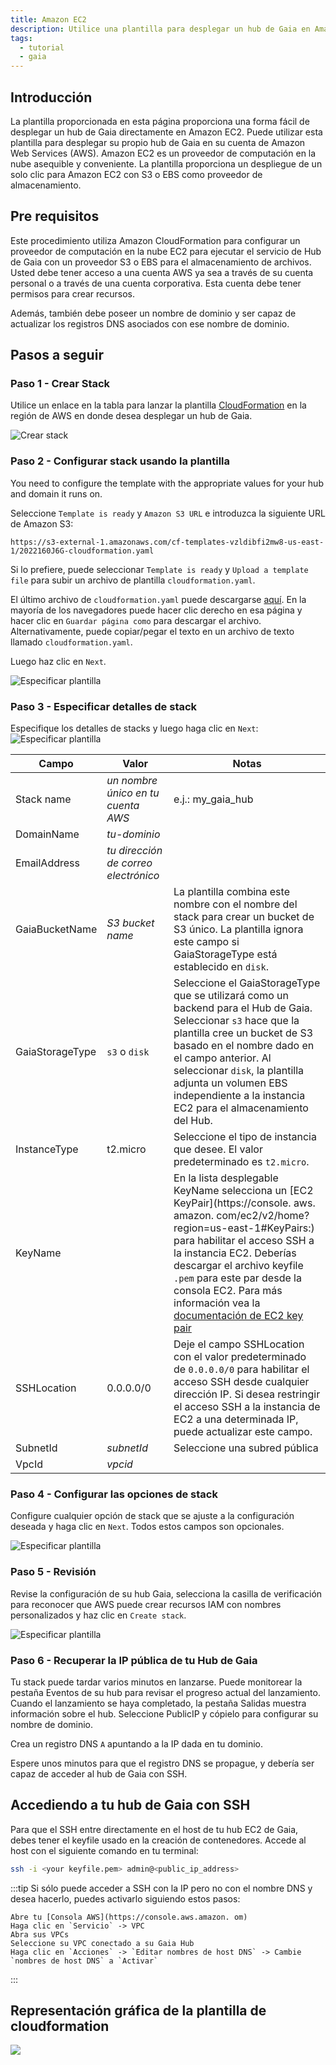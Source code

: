 ```yaml
---
title: Amazon EC2
description: Utilice una plantilla para desplegar un hub de Gaia en Amazon EC2
tags:
  - tutorial
  - gaia
---
```


## Introducción

La plantilla proporcionada en esta página proporciona una forma fácil de desplegar un hub de Gaia directamente en Amazon EC2. Puede utilizar esta plantilla para desplegar su propio hub de Gaia en su cuenta de Amazon Web Services (AWS). Amazon EC2 es un proveedor de computación en la nube asequible y conveniente. La plantilla proporciona un despliegue de un solo clic para Amazon EC2 con S3 o EBS como proveedor de almacenamiento.

## Pre requisitos

Este procedimiento utiliza Amazon CloudFormation para configurar un proveedor de computación en la nube EC2 para ejecutar el servicio de Hub de Gaia con un proveedor S3 o EBS para el almacenamiento de archivos. Usted debe tener acceso a una cuenta AWS ya sea a través de su cuenta personal o a través de una cuenta corporativa. Esta cuenta debe tener permisos para crear recursos.

Además, también debe poseer un nombre de dominio y ser capaz de actualizar los registros DNS asociados con ese nombre de dominio.

## Pasos a seguir

### Paso 1 - Crear Stack

Utilice un enlace en la tabla para lanzar la plantilla [CloudFormation](https://console.aws.amazon.com/cloudformation/) en la región de AWS en donde desea desplegar un hub de Gaia.

![Crear stack](/img/cloudformation-create-stack.png)

### Paso 2 - Configurar stack usando la plantilla

You need to configure the template with the appropriate values for your hub and domain it runs on.

Seleccione `Template is ready` y `Amazon S3 URL` e introduzca la siguiente URL de Amazon S3:

```
https://s3-external-1.amazonaws.com/cf-templates-vzldibfi2mw8-us-east-1/2022160J6G-cloudformation.yaml
```

Si lo prefiere, puede seleccionar `Template is ready` y `Upload a template file` para subir un archivo de plantilla `cloudformation.yaml`.

El último archivo de `cloudformation.yaml` puede descargarse [aquí](https://raw.githubusercontent.com/stacks-network/gaia/master/deploy/cloudformation.yaml). En la mayoría de los navegadores puede hacer clic derecho en esa página y hacer clic en `Guardar página como` para descargar el archivo. Alternativamente, puede copiar/pegar el texto en un archivo de texto llamado `cloudformation.yaml`.

Luego haz clic en `Next`.

![Especificar plantilla](/img/cloudformation-specify-template.png)

### Paso 3 - Especificar detalles de stack

Especifique los detalles de stacks y luego haga clic en `Next`: ![Especificar plantilla](/img/cloudformation-specify-stack-details.png)

| Campo           | Valor                                | Notas                                                                                                                                                                                                                                                                                                                                                                                                                         |
| --------------- | ------------------------------------ | ----------------------------------------------------------------------------------------------------------------------------------------------------------------------------------------------------------------------------------------------------------------------------------------------------------------------------------------------------------------------------------------------------------------------------- |
| Stack name      | _un nombre único en tu cuenta AWS_   | e.j.: my_gaia_hub                                                                                                                                                                                                                                                                                                                                                                                                           |
| DomainName      | _tu-dominio_                         |                                                                                                                                                                                                                                                                                                                                                                                                                               |
| EmailAddress    | _tu dirección de correo electrónico_ |                                                                                                                                                                                                                                                                                                                                                                                                                               |
| GaiaBucketName  | _S3 bucket name_                     | La plantilla combina este nombre con el nombre del stack para crear un bucket de S3 único. La plantilla ignora este campo si GaiaStorageType está establecido en `disk`.                                                                                                                                                                                                                                                      |
| GaiaStorageType | `s3` o `disk`                        | Seleccione el GaiaStorageType que se utilizará como un backend para el Hub de Gaia. Seleccionar `s3` hace que la plantilla cree un bucket de S3 basado en el nombre dado en el campo anterior. Al seleccionar `disk`, la plantilla adjunta un volumen EBS independiente a la instancia EC2 para el almacenamiento del Hub.                                                                                                    |
| InstanceType    | t2.micro                             | Seleccione el tipo de instancia que desee. El valor predeterminado es `t2.micro`.                                                                                                                                                                                                                                                                                                                                             |
| KeyName         |                                      | En la lista desplegable KeyName selecciona un [EC2 KeyPair](https://console. aws. amazon. com/ec2/v2/home? region=us-east-1#KeyPairs:) para habilitar el acceso SSH a la instancia EC2. Deberías descargar el archivo keyfile `.pem` para este par desde la consola EC2. Para más información vea la [documentación de EC2 key pair](https://docs.aws.amazon.com/AWSEC2/latest/UserGuide/ec2-key-pairs.html#prepare-key-pair) |
| SSHLocation     | 0.0.0.0/0                            | Deje el campo SSHLocation con el valor predeterminado de `0.0.0.0/0` para habilitar el acceso SSH desde cualquier dirección IP. Si desea restringir el acceso SSH a la instancia de EC2 a una determinada IP, puede actualizar este campo.                                                                                                                                                                                    |
| SubnetId        | _subnetId_                           | Seleccione una subred pública                                                                                                                                                                                                                                                                                                                                                                                                 |
| VpcId           | _vpcid_                              |                                                                                                                                                                                                                                                                                                                                                                                                                               |

### Paso 4 - Configurar las opciones de stack

Configure cualquier opción de stack que se ajuste a la configuración deseada y haga clic en `Next`. Todos estos campos son opcionales.

![Especificar plantilla](/img/cloudformation-stack-options.png)

### Paso 5 - Revisión

Revise la configuración de su hub Gaia, selecciona la casilla de verificación para reconocer que AWS puede crear recursos IAM con nombres personalizados y haz clic en `Create stack`.

![Especificar plantilla](/img/cloudformation-iam-resources.png)

### Paso 6 - Recuperar la IP pública de tu Hub de Gaia

Tu stack puede tardar varios minutos en lanzarse. Puede monitorear la pestaña Eventos de su hub para revisar el progreso actual del lanzamiento. Cuando el lanzamiento se haya completado, la pestaña Salidas muestra información sobre el hub. Seleccione PublicIP y cópielo para configurar su nombre de dominio.

Crea un registro DNS `A` apuntando a la IP dada en tu dominio.

Espere unos minutos para que el registro DNS se propague, y debería ser capaz de acceder al hub de Gaia con SSH.

## Accediendo a tu hub de Gaia con SSH

Para que el SSH entre directamente en el host de tu hub EC2 de Gaia, debes tener el keyfile usado en la creación de contenedores. Accede al host con el siguiente comando en tu terminal:

```bash
ssh -i <your keyfile.pem> admin@<public_ip_address>
```

:::tip Si sólo puede acceder a SSH con la IP pero no con el nombre DNS y desea hacerlo, puedes activarlo siguiendo estos pasos:

    Abre tu [Consola AWS](https://console.aws.amazon. om)
    Haga clic en `Servicio` -> VPC
    Abra sus VPCs
    Seleccione su VPC conectado a su Gaia Hub
    Haga clic en `Acciones` -> `Editar nombres de host DNS` -> Cambie `nombres de host DNS` a `Activar`

:::

## Representación gráfica de la plantilla de cloudformation

![](/img/cloudformation-gaia-template1-designer.png)

